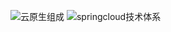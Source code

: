 ![云原生组成](https://user-images.githubusercontent.com/21033832/112856155-12f53300-90e2-11eb-9fb4-4ef0a068f9b0.png)
![springcloud技术体系](https://user-images.githubusercontent.com/21033832/112857977-01148f80-90e4-11eb-93d2-3a4a52ae6a6f.png)

